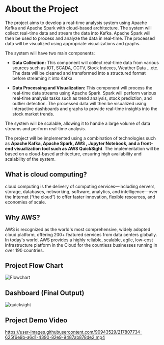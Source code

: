 # About the Project
The project aims to develop a real-time analysis system using Apache Kafka and Apache Spark with cloud-based architecture. The system will collect real-time data and stream the data into Kafka. Apache Spark will then be used to process and analyze the data in real-time. The processed data will be visualized using appropriate visualizations and graphs.

The system will have two main components:

* **Data Collection:** This component will collect real-time data from various sources such as IOT, SCADA, CCTV, Stock Indexes, Weather Data ...etc. The data will be cleaned and transformed into a structured format before streaming it into Kafka.

* **Data Processing and Visualization:** This component will process the real-time data streams using Apache Spark. Spark will perform various real-time analysis tasks such as trend analysis, stock prediction, and outlier detection. The processed data will then be visualized using interactive dashboards and graphs to provide real-time insights into the stock market trends.

The system will be scalable, allowing it to handle a large volume of data streams and perform real-time analysis.

The project will be implemented using a combination of technologies such as **Apache Kafka, Apache Spark, AWS , Jupyter Notebook, and a front-end visualization tool such as AWS QuickSight**. The implementation will be based on a cloud-based architecture, ensuring high availability and scalability of the system.

## What is cloud computing?
cloud computing is the delivery of computing services—including servers, storage, databases, networking, software, analytics, and intelligence—over the Internet (“the cloud”) to offer faster innovation, flexible resources, and economies of scale.

## Why AWS?
AWS is recognized as the world's most comprehensive, widely adopted cloud platform, offering 200+ featured services from data centers globally. In today's world, AWS provides a highly reliable, scalable, agile, low-cost infrastructure platform in the Cloud for the countless businesses running in over 190 countries.

## Project Flow Chart
![Flowchart](https://user-images.githubusercontent.com/90943529/217807060-8932c40a-8ae0-4684-8576-311d9d7ec6f4.png)

## Dashboard (Final Output)
![quicksight](https://user-images.githubusercontent.com/90943529/217809087-b1bec467-843e-4e3b-be13-7f9a618d9d55.jpg)

## Project Demo Video
https://user-images.githubusercontent.com/90943529/217807734-625f6e9b-a6d1-4390-82e9-9487ab878de2.mp4
